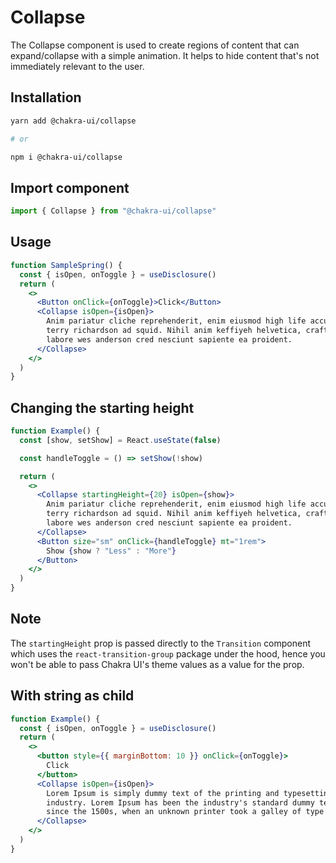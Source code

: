 # Collapse

The Collapse component is used to create regions of content that can
expand/collapse with a simple animation. It helps to hide content that's not
immediately relevant to the user.

## Installation

```sh
yarn add @chakra-ui/collapse

# or

npm i @chakra-ui/collapse
```

## Import component

```jsx
import { Collapse } from "@chakra-ui/collapse"
```

## Usage

```jsx
function SampleSpring() {
  const { isOpen, onToggle } = useDisclosure()
  return (
    <>
      <Button onClick={onToggle}>Click</Button>
      <Collapse isOpen={isOpen}>
        Anim pariatur cliche reprehenderit, enim eiusmod high life accusamus
        terry richardson ad squid. Nihil anim keffiyeh helvetica, craft beer
        labore wes anderson cred nesciunt sapiente ea proident.
      </Collapse>
    </>
  )
}
```

## Changing the starting height

```jsx
function Example() {
  const [show, setShow] = React.useState(false)

  const handleToggle = () => setShow(!show)

  return (
    <>
      <Collapse startingHeight={20} isOpen={show}>
        Anim pariatur cliche reprehenderit, enim eiusmod high life accusamus
        terry richardson ad squid. Nihil anim keffiyeh helvetica, craft beer
        labore wes anderson cred nesciunt sapiente ea proident.
      </Collapse>
      <Button size="sm" onClick={handleToggle} mt="1rem">
        Show {show ? "Less" : "More"}
      </Button>
    </>
  )
}
```

## Note

The `startingHeight` prop is passed directly to the `Transition` component which
uses the `react-transition-group` package under the hood, hence you won't be
able to pass Chakra UI's theme values as a value for the prop.

## With string as child

```jsx
function Example() {
  const { isOpen, onToggle } = useDisclosure()
  return (
    <>
      <button style={{ marginBottom: 10 }} onClick={onToggle}>
        Click
      </button>
      <Collapse isOpen={isOpen}>
        Lorem Ipsum is simply dummy text of the printing and typesetting
        industry. Lorem Ipsum has been the industry's standard dummy text ever
        since the 1500s, when an unknown printer took a galley of type and
      </Collapse>
    </>
  )
}
```
